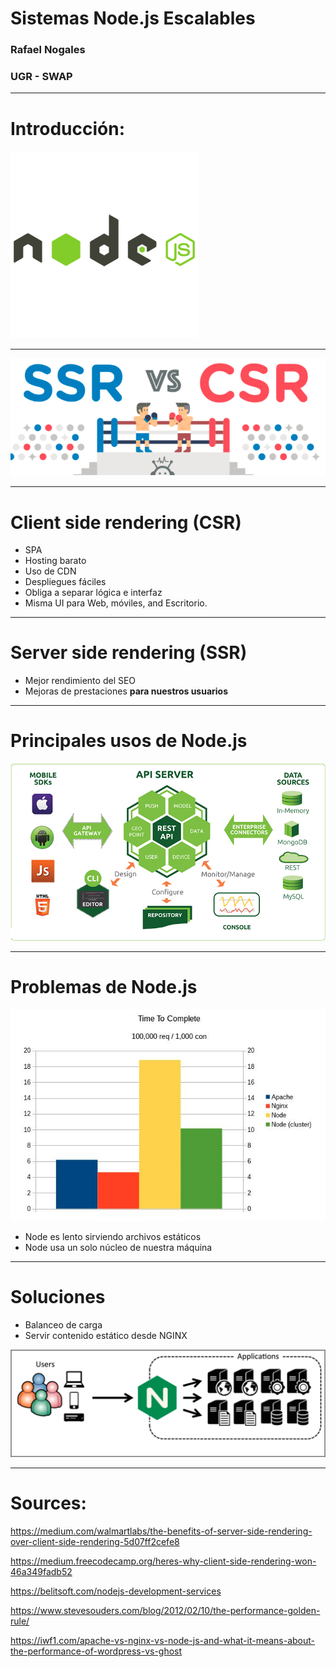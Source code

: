 Sistemas Node.js Escalables
============================

### Rafael Nogales
### UGR - SWAP

---
# Introducción:
![150%](./img/sliders/nodejs-logo.png)

---


![200%](./img/sliders/ssr-csr.png)


---
# Client side rendering (CSR)
* SPA
* Hosting barato
* Uso de CDN
* Despliegues fáciles
* Obliga a separar lógica e interfaz
* Misma UI para Web, móviles, and Escritorio.


---
# Server side rendering (SSR)

* Mejor rendimiento del SEO 
* Mejoras de prestaciones **para nuestros usuarios**

---
# Principales usos de Node.js
![](./img/sliders/nodejs-development-services-mobile-backend.jpg)

---
# Problemas de Node.js

![](./img/sliders/node-problems.png)

* Node es lento sirviendo archivos estáticos
* Node usa un solo núcleo de nuestra máquina

---
# Soluciones
* Balanceo de carga
* Servir contenido estático desde NGINX


![](./img/sliders/nginx-balancer.png)

---
# Sources:

https://medium.com/walmartlabs/the-benefits-of-server-side-rendering-over-client-side-rendering-5d07ff2cefe8

https://medium.freecodecamp.org/heres-why-client-side-rendering-won-46a349fadb52

https://belitsoft.com/nodejs-development-services

https://www.stevesouders.com/blog/2012/02/10/the-performance-golden-rule/

https://iwf1.com/apache-vs-nginx-vs-node-js-and-what-it-means-about-the-performance-of-wordpress-vs-ghost